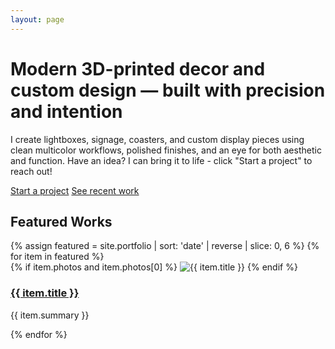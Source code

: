 ```yaml
---
layout: page
---
```

<div class="hero">
  <h1>Modern 3D-printed decor and custom design — built with precision and intention</h1>
  <p>I create lightboxes, signage, coasters, and custom display pieces using clean multicolor workflows, polished finishes, and an eye for both aesthetic and function. Have an idea? I can bring it to life - click "Start a project" to reach out!</p>
  <div class="cta-row">
    <a class="btn primary" href="/contact/">Start a project</a>
    <a class="btn ghost" href="/portfolio/">See recent work</a>
  </div>
</div>

## Featured Works
<div class="card-grid">
  {% assign featured = site.portfolio | sort: 'date' | reverse | slice: 0, 6 %}
  {% for item in featured %}
  <article class="card">
    {% if item.photos and item.photos[0] %}
      <img src="{{ item.photos[0] }}" alt="{{ item.title }}">
    {% endif %}
    <div class="pad">
      <h3><a href="{{ item.url }}">{{ item.title }}</a></h3>
      <p>{{ item.summary }}</p>
    </div>
  </article>
  {% endfor %}
</div>